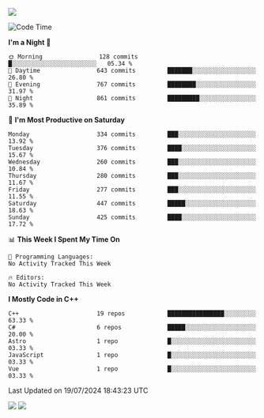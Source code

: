 ![](https://komarev.com/ghpvc/?username=lilpidgey&color=red)
<!--START_SECTION:waka-->
![Code Time](http://img.shields.io/badge/Code%20Time-1%2C491%20hrs%2018%20mins-blue)

**I'm a Night 🦉** 

```text
🌞 Morning                128 commits         █░░░░░░░░░░░░░░░░░░░░░░░░   05.34 % 
🌆 Daytime                643 commits         ███████░░░░░░░░░░░░░░░░░░   26.80 % 
🌃 Evening                767 commits         ████████░░░░░░░░░░░░░░░░░   31.97 % 
🌙 Night                  861 commits         █████████░░░░░░░░░░░░░░░░   35.89 % 
```
📅 **I'm Most Productive on Saturday** 

```text
Monday                   334 commits         ███░░░░░░░░░░░░░░░░░░░░░░   13.92 % 
Tuesday                  376 commits         ████░░░░░░░░░░░░░░░░░░░░░   15.67 % 
Wednesday                260 commits         ███░░░░░░░░░░░░░░░░░░░░░░   10.84 % 
Thursday                 280 commits         ███░░░░░░░░░░░░░░░░░░░░░░   11.67 % 
Friday                   277 commits         ███░░░░░░░░░░░░░░░░░░░░░░   11.55 % 
Saturday                 447 commits         █████░░░░░░░░░░░░░░░░░░░░   18.63 % 
Sunday                   425 commits         ████░░░░░░░░░░░░░░░░░░░░░   17.72 % 
```


📊 **This Week I Spent My Time On** 

```text
💬 Programming Languages: 
No Activity Tracked This Week

🔥 Editors: 
No Activity Tracked This Week
```

**I Mostly Code in C++** 

```text
C++                      19 repos            ████████████████░░░░░░░░░   63.33 % 
C#                       6 repos             █████░░░░░░░░░░░░░░░░░░░░   20.00 % 
Astro                    1 repo              █░░░░░░░░░░░░░░░░░░░░░░░░   03.33 % 
JavaScript               1 repo              █░░░░░░░░░░░░░░░░░░░░░░░░   03.33 % 
Vue                      1 repo              █░░░░░░░░░░░░░░░░░░░░░░░░   03.33 % 
```




 Last Updated on 19/07/2024 18:43:23 UTC
<!--END_SECTION:waka-->
![](https://hit.yhype.me/github/profile?user_id=42968544)
![](https://komarev.com/ghpvc/?lilpidgey)
